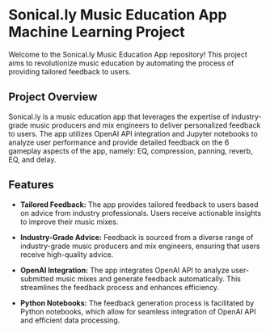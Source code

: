 # Sonical.ly Music Education App Machine Learning Project

Welcome to the Sonical.ly Music Education App repository! This project aims to revolutionize music education by automating the process of providing tailored feedback to users. 

## Project Overview

Sonical.ly is a music education app that leverages the expertise of industry-grade music producers and mix engineers to deliver personalized feedback to users. The app utilizes OpenAI API integration and Jupyter notebooks to analyze user performance and provide detailed feedback on the 6 gameplay aspects of the app, namely: EQ, compression, panning, reverb, EQ, and delay.

## Features

- **Tailored Feedback:** The app provides tailored feedback to users based on advice from industry professionals. Users receive actionable insights to improve their music mixes.
  
- **Industry-Grade Advice:** Feedback is sourced from a diverse range of industry-grade music producers and mix engineers, ensuring that users receive high-quality advice.
  
- **OpenAI Integration:** The app integrates OpenAI API to analyze user-submitted music mixes and generate feedback automatically. This streamlines the feedback process and enhances efficiency.
  
- **Python Notebooks:** The feedback generation process is facilitated by Python notebooks, which allow for seamless integration of OpenAI API and efficient data processing.
